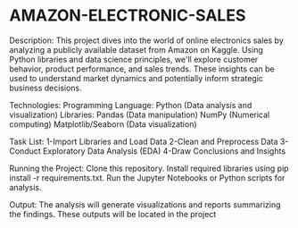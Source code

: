 # AMAZON-ELECTRONIC-SALES 
Description:
This project dives into the world of online electronics sales by analyzing a publicly available dataset from Amazon on Kaggle.  Using Python libraries and data science principles, we'll explore customer behavior, product performance, and sales trends. These insights can be used to understand market dynamics and potentially inform strategic business decisions.

Technologies:
Programming Language: Python (Data analysis and visualization)
Libraries:
Pandas (Data manipulation)
NumPy (Numerical computing)
Matplotlib/Seaborn (Data visualization)

Task List:
1-Import Libraries and Load Data
2-Clean and Preprocess Data
3-Conduct Exploratory Data Analysis (EDA)
4-Draw Conclusions and Insights

Running the Project:
Clone this repository.
Install required libraries using pip install -r requirements.txt.
Run the Jupyter Notebooks or Python scripts for analysis.

Output:
The analysis will generate visualizations and reports summarizing the findings. These outputs will be located in the project
